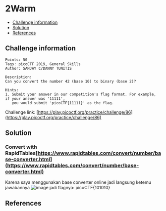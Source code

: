 # 2Warm

- [Challenge information](#challenge-information)
- [Solution](#solution)
- [References](#references)

## Challenge information
```
Points: 50
Tags: picoCTF 2019, General Skills
Author: SANJAY C/DANNY TUNITIS
 
Description:
Can you convert the number 42 (base 10) to binary (base 2)?

Hints:
1. Submit your answer in our competition's flag format. For example, if your answer was '11111', 
   you would submit 'picoCTF{11111}' as the flag.
```
Challenge link: [https://play.picoctf.org/practice/challenge/86](https://play.picoctf.org/practice/challenge/86)

## Solution

### Convert with RapidTables[https://www.rapidtables.com/convert/number/base-converter.html](https://www.rapidtables.com/convert/number/base-converter.html)

Karena saya menggunakan base converter online jadi langsung ketemu jawabannya
![image](https://github.com/user-attachments/assets/dfaef19a-d85a-4d7e-8806-a7c8afb78e80)
jadi flagnya: picoCTF{101010}

## References
